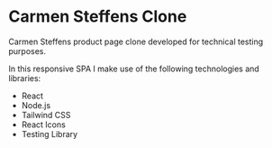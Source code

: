 # Carmen Steffens Clone

Carmen Steffens product page clone developed for technical testing purposes.

In this responsive SPA I make use of the following technologies and libraries:

- React
- Node.js
- Tailwind CSS
- React Icons
- Testing Library